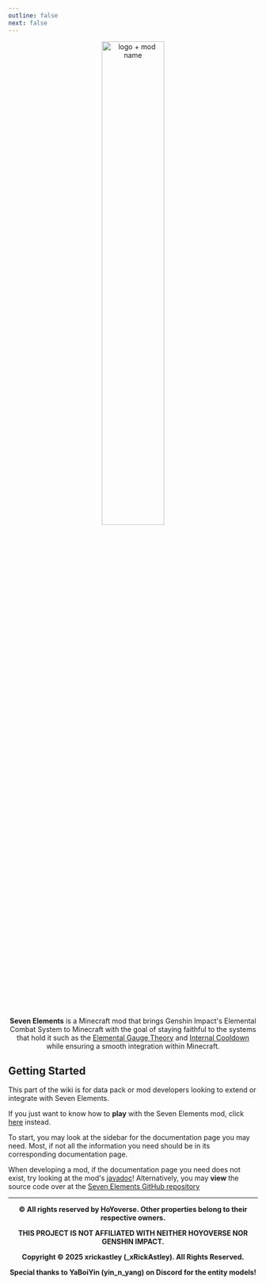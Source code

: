 ```yaml
---
outline: false
next: false
---
```


<p align="center">
	<img width="50%" height="50%" src="/header.png" alt="logo + mod name"/> <br> <br>
	<b>Seven Elements</b> is a Minecraft mod that brings Genshin Impact's Elemental Combat System to Minecraft with the goal of staying faithful to the systems that hold it such as the <a href="https://genshin-impact.fandom.com/wiki/Elemental_Gauge_Theory">Elemental Gauge Theory</a> and <a href="https://genshin-impact.fandom.com/wiki/Internal_Cooldown">Internal Cooldown</a> while ensuring a smooth integration within Minecraft.
</p>

## Getting Started

This part of the wiki is for data pack or mod developers looking to extend or integrate with Seven Elements.

If you just want to know how to **play** with the Seven Elements mod, click [here](../guide) instead.

To start, you may look at the sidebar for the documentation page you may need. Most, if not all the information you need should be in its corresponding documentation page.

When developing a mod, if the documentation page you need does not exist, try looking at the mod's [javadoc](https://xrickastley.github.io/SevenElements/javadoc/)! Alternatively, you may **view** the source code over at the [Seven Elements GitHub repository](https://github.com/xrickastley/SevenElements)

<hr>

<p align="center">
	<b>© All rights reserved by HoYoverse. Other properties belong to their respective owners.</b>
</p>
<p align="center">
	<b>THIS PROJECT IS NOT AFFILIATED WITH NEITHER HOYOVERSE NOR GENSHIN IMPACT.</b>
</p>
<p align="center">
	<b>Copyright © 2025 xrickastley (_xRickAstley). All Rights Reserved.</b>
</p>
<p align="center">
  <b>Special thanks to YaBoiYin (yin_n_yang) on Discord for the entity models!</b>
</p>